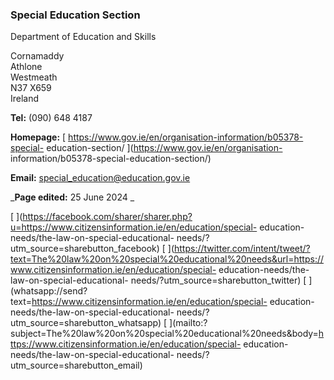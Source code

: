 ###  Special Education Section

Department of Education and Skills

Cornamaddy  
Athlone  
Westmeath  
N37 X659  
Ireland

**Tel:** (090) 648 4187

**Homepage:** [ https://www.gov.ie/en/organisation-information/b05378-special-
education-section/ ](https://www.gov.ie/en/organisation-
information/b05378-special-education-section/)

**Email:** [ special_education@education.gov.ie
](mailto:special_education@education.gov.ie)

_**Page edited:** 25 June 2024 _

[
](https://facebook.com/sharer/sharer.php?u=https://www.citizensinformation.ie/en/education/special-
education-needs/the-law-on-special-educational-
needs/?utm_source=sharebutton_facebook) [
](https://twitter.com/intent/tweet/?text=The%20law%20on%20special%20educational%20needs&url=https://www.citizensinformation.ie/en/education/special-
education-needs/the-law-on-special-educational-
needs/?utm_source=sharebutton_twitter) [
](whatsapp://send?text=https://www.citizensinformation.ie/en/education/special-
education-needs/the-law-on-special-educational-
needs/?utm_source=sharebutton_whatsapp) [
](mailto:?subject=The%20law%20on%20special%20educational%20needs&body=https://www.citizensinformation.ie/en/education/special-
education-needs/the-law-on-special-educational-
needs/?utm_source=sharebutton_email) [ ](javascript:void\(0\))
